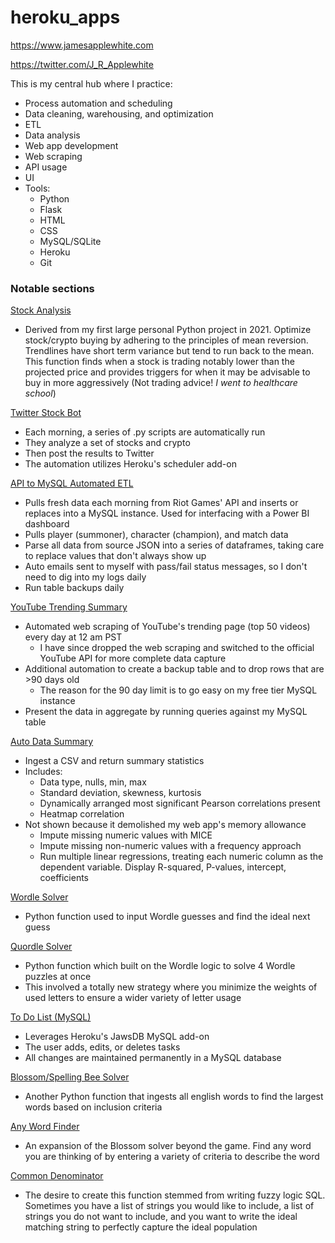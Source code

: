 # heroku_apps
https://www.jamesapplewhite.com

https://twitter.com/J_R_Applewhite

This is my central hub where I practice:
- Process automation and scheduling
- Data cleaning, warehousing, and optimization
- ETL
- Data analysis
- Web app development
- Web scraping
- API usage
- UI
- Tools:
  - Python
  - Flask
  - HTML
  - CSS
  - MySQL/SQLite
  - Heroku
  - Git


### Notable sections

[Stock Analysis](https://www.jamesapplewhite.com/stock_analysis)
- Derived from my first large personal Python project in 2021. Optimize stock/crypto buying by adhering to the principles of mean reversion. Trendlines have short term variance but tend to run back to the mean. This function finds when a stock is trading notably lower than the projected price and provides triggers for when it may be advisable to buy in more aggressively (Not trading advice! *I went to healthcare school*)

[Twitter Stock Bot](https://twitter.com/J_R_Applewhite)
- Each morning, a series of .py scripts are automatically run
- They analyze a set of stocks and crypto
- Then post the results to Twitter
- The automation utilizes Heroku's scheduler add-on

[API to MySQL Automated ETL](https://github.com/applewjr/heroku_apps/blob/main/lol/lol_data_import.py)
- Pulls fresh data each morning from Riot Games' API and inserts or replaces into a MySQL instance. Used for interfacing with a Power BI dashboard
- Pulls player (summoner), character (champion), and match data
- Parse all data from source JSON into a series of dataframes, taking care to replace values that don't always show up
- Auto emails sent to myself with pass/fail status messages, so I don't need to dig into my logs daily
- Run table backups daily

[YouTube Trending Summary](https://www.jamesapplewhite.com/youtube_trending)
- Automated web scraping of YouTube's trending page (top 50 videos) every day at 12 am PST
  - I have since dropped the web scraping and switched to the official YouTube API for more complete data capture
- Additional automation to create a backup table and to drop rows that are >90 days old
  - The reason for the 90 day limit is to go easy on my free tier MySQL instance
- Present the data in aggregate by running queries against my MySQL table

[Auto Data Summary](https://www.jamesapplewhite.com/data_summary)
- Ingest a CSV and return summary statistics
- Includes:
  - Data type, nulls, min, max
  - Standard deviation, skewness, kurtosis
  - Dynamically arranged most significant Pearson correlations present
  - Heatmap correlation
- Not shown because it demolished my web app's memory allowance
  - Impute missing numeric values with MICE
  - Impute missing non-numeric values with a frequency approach
  - Run multiple linear regressions, treating each numeric column as the dependent variable. Display R-squared, P-values, intercept, coefficients

[Wordle Solver](https://www.jamesapplewhite.com/wordle)
- Python function used to input Wordle guesses and find the ideal next guess

[Quordle Solver](https://www.jamesapplewhite.com/quordle)
- Python function which built on the Wordle logic to solve 4 Wordle puzzles at once
- This involved a totally new strategy where you minimize the weights of used letters to ensure a wider variety of letter usage

[To Do List (MySQL)](https://www.jamesapplewhite.com/task_mysql)
- Leverages Heroku's JawsDB MySQL add-on
- The user adds, edits, or deletes tasks
- All changes are maintained permanently in a MySQL database

[Blossom/Spelling Bee Solver](https://www.jamesapplewhite.com/blossom)
- Another Python function that ingests all english words to find the largest words based on inclusion criteria

[Any Word Finder](https://www.jamesapplewhite.com/any_word)
- An expansion of the Blossom solver beyond the game. Find any word you are thinking of by entering a variety of criteria to describe the word

[Common Denominator](https://www.jamesapplewhite.com/common_denominator)
- The desire to create this function stemmed from writing fuzzy logic SQL. Sometimes you have a list of strings you would like to include, a list of strings you do not want to include, and you want to write the ideal matching string to perfectly capture the ideal population
